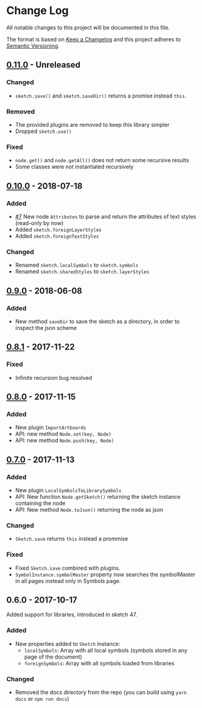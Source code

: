 # Change Log

All notable changes to this project will be documented in this file.

The format is based on [Keep a Changelog](http://keepachangelog.com/) 
and this project adheres to [Semantic Versioning](http://semver.org/).

## [0.11.0] - Unreleased
### Changed
- `sketch.save()` and `sketch.saveDir()` returns a promise instead `this`.

### Removed
- The provided plugins are removed to keep this library simpler
- Dropped `sketch.use()`

### Fixed
- `node.get()` and `node.getAll()` does not return some recursive results
- Some classes were not instantiated recursively

## [0.10.0] - 2018-07-18
### Added
- [#7] New node `Attributes` to parse and return the attributes of text styles (read-only by now)
- Added `sketch.foreignLayerStyles`
- Added `sketch.foreignTextStyles`

### Changed
- Renamed `sketch.localSymbols` to `sketch.symbols`
- Renamed `sketch.sharedStyles` to `sketch.layerStyles`

## [0.9.0] - 2018-06-08
### Added
- New method `saveDir` to save the sketch as a directory, in order to inspect the json scheme

## [0.8.1] - 2017-11-22
### Fixed
- Infinite recursion bug resolved

## [0.8.0] - 2017-11-15
### Added
- New plugin `ImportArtboards`
- API: new method `Node.set(key, Node)`
- API: new method `Node.push(key, Node)`

## [0.7.0] - 2017-11-13
### Added
- New plugin `LocalSymbolsToLibrarySymbols`
- API: New function `Node.getSketch()` returning the sketch instance containing the node
- API: New method `Node.toJson()` returning the node as json

### Changed
- `Sketch.save` returns `this` instead a prommise

### Fixed
- Fixed `Sketch.save` combined with plugins.
- `SymbolInstance.symbolMaster` property now searches the symbolMaster in all pages instead only in Symbols page.

## 0.6.0 - 2017-10-17
Added support for libraries, introduced in sketch 47.

### Added
- New properties added to `Sketch` instance:
  - `localSymbols`: Array with all local symbols (symbols stored in any page of the document)
  - `foreignSymbols`: Array with all symbols loaded from libraries

### Changed
- Removed the docs directory from the repo (you can build using `yarn docs` or `npm run docs`)

[#7]: https://github.com/oscarotero/sketch/issues/7

[0.11.0]: https://github.com/oscarotero/sketch/compare/v0.10.0...HEAD
[0.10.0]: https://github.com/oscarotero/sketch/compare/v0.9.0...v0.10.0
[0.9.0]: https://github.com/oscarotero/sketch/compare/v0.8.1...v0.9.0
[0.8.1]: https://github.com/oscarotero/sketch/compare/v0.8.0...v0.8.1
[0.8.0]: https://github.com/oscarotero/sketch/compare/v0.7.0...v0.8.0
[0.7.0]: https://github.com/oscarotero/sketch/compare/v0.6.0...v0.7.0
